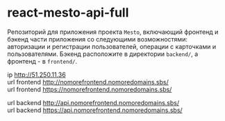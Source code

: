 # react-mesto-api-full
Репозиторий для приложения проекта `Mesto`, включающий фронтенд и бэкенд части приложения со следующими возможностями: авторизации и регистрации пользователей, операции с карточками и пользователями. Бэкенд расположите в директории `backend/`, а фронтенд - в `frontend/`.

ip http://51.250.11.36  
url frontend http://nomorefrontend.nomoredomains.sbs/  
url frontend https://nomorefrontend.nomoredomains.sbs/  

url backend http://api.nomorefrontend.nomoredomains.sbs/  
url backend https://api.nomorefrontend.nomoredomains.sbs/
